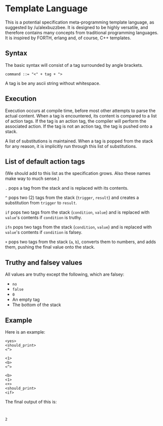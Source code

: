 # Template Language

This is a potential specification meta-programming template language, as suggested by /u/alexbuzzbee. It is designed to be highly versatile, and therefore contains many concepts from traditional programming languages. It is inspired by FORTH, erlang and, of course, C++ templates.

## Syntax

The basic syntax will consist of a tag surrounded by angle brackets.

```
command ::= "<" + tag + ">
```

A tag is be any ascii string without whitespace.

## Execution

Execution occurs at compile time, before most other attempts to parse the actual content.
When a tag is encountered, its content is compared to a list of action tags. If the tag is an action tag, the compiler will perform the associated action. If the tag is not an action tag, the tag is pushed onto a stack.

A list of substitutions is maintained. When a tag is popped from the stack for any reason, it is implicitly run through this list of substitutions.

## List of default action tags

(We should add to this list as the specification grows. Also these names make way to much sense.)

`.` pops a tag from the stack and is replaced with its contents.

`^` pops two (2) tags from the stack (`trigger`, `result`) and creates a substitution from `trigger` to `result`.

`if` pops two tags from the stack (`condition`, `value`) and is replaced with `value`'s contents if `condition` is truthy.

`ifn` pops two tags from the stack (`condition`, `value`) and is replaced with `value`'s contents if `condition` is falsey.

`+` pops two tags from the stack (`a`, `b`), converts them to numbers, and adds them, pushing the final value onto the stack.

## Truthy and falsey values

All values are truthy except the following, which are falsey:

- `no`
- `false`
- `0`
- An empty tag
- The bottom of the stack

## Example

Here is an example:

```
<yes>
<should_print>
<^>

<1>
<b>
<^>

<b>
<1>
<+>
<should_print>
<if>
```

The final output of this is:

```


2
```
